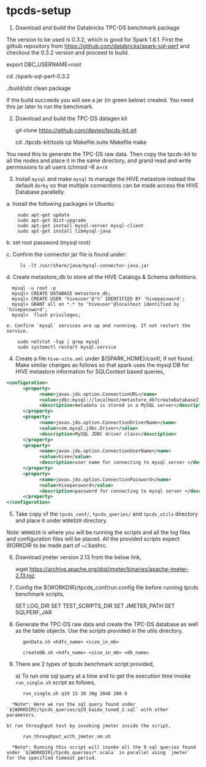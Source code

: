 # tpcds-setup

1. Download and build the Databricks TPC-DS benchmark package

  The version to be used is 0.3.2, which is good for Spark 1.6.1. First the github repository from https://github.com/databricks/spark-sql-perf and checkout the 0.3.2 version and proceed to build.
  
  export DBC_USERNAME=root
  
  cd ./spark-sql-perf-0.3.2
  
  ./build/sbt clean package
  
  If the build succeeds you will see a jar (in green below) created. You need this jar later to run the benchmark.
  
2. Download and build the TPC-DS datagen kit

    git clone https://github.com/davies/tpcds-kit.git

    cd ./tpcds-kit/tools
    cp Makefile.suite Makefile
    make

  You need this to generate the TPC-DS raw data. Then copy the tpcds-kit to all the nodes and place it in the same directory, and grand read and write permissions to all users (chmod –R a+rx <tpcde-kit dir>

3. Install `mysql` and make `mysql` to manage the HIVE metastore instead the default `derby` so that multiple connections can be made access the HIVE Database parallelly.
  
  a. Install the following packages in Ubuntu:
  
```
    sudo apt-get update
    sudo apt-get dist-upgrade
    sudo apt-get install mysql-server mysql-client
    sudo apt-get install libmysql-java
```

  b. set root password (mysql root)

  c. Confirm the connector jar file is found under:
  
```
     ls -lt /usr/share/java/mysql-connector-java.jar
```
  d. Create metastore_db to store all the HIVE Catalogs & Schema definitions.
 
```
  mysql -u root -p
  mysql> CREATE DATABASE metastore_db;
  mysql> CREATE USER 'hiveuser'@'%' IDENTIFIED BY 'hivepassword';
  mysql> GRANT all on *.* to 'hiveuser'@localhost identified by 'hivepassword';
  mysql>  flush privileges;
```
    e. Confirm `mysql` services are up and runnning. If not restart the service.

```
    sudo netstat -tap | grep mysql
    sudo systemctl restart mysql.service
```

4. Create a file `hive-site.xml` under ${SPARK_HOME}/conf/, if not found. Make similar changes as follows so that spark uses the mysql DB for HIVE metastore information for SQLContext based queries,

```xml
<configuration>
      <property>
            <name>javax.jdo.option.ConnectionURL</name>
            <value>jdbc:mysql://localhost/metastore_db?createDatabaseIfNotExist=true</value>
            <description>metadata is stored in a MySQL server</description>
      </property>
      <property>
            <name>javax.jdo.option.ConnectionDriverName</name>
            <value>com.mysql.jdbc.Driver</value>
            <description>MySQL JDBC driver class</description>
      </property>
      <property>
            <name>javax.jdo.option.ConnectionUserName</name>
            <value>hive</value>
            <description>user name for connecting to mysql server </description>
      </property>
      <property>
            <name>javax.jdo.option.ConnectionPassword</name>
            <value>hivepassword</value>
            <description>password for connecting to mysql server </description>
      </property>
</configuration>
```

5. Take copy of the `tpcds_conf/`, `tpcds_queries/` and `tpcds_utils` directory and place it under `WORKDIR` directory.

*Note*: `WORKDIR` is where you will be running the scripts and all the log files and configuration files will be placed. All the provided scripts expect WORKDIR to be made part of ~/.bashrc.
   
6. Download jmeter version 2.13 from the below link,
   
      wget https://archive.apache.org/dist/jmeter/binaries/apache-jmeter-2.13.tgz

   
7. Config the ${WORKDIR}/tpcds_conf/run.config file before running tpcds benchmark scripts,
   
   SET LOG_DIR
   SET TEST_SCRIPTS_DIR
   SET JMETER_PATH
   SET SQLPERF_JAR
   
8.	Generate the TPC-DS raw data and create the TPC-DS database as well as the table objects. Use the scripts provided in the utils directory.

```
      genData.sh <hdfs_name> <size_in_mb>
      
      createDB.sh <hdfs_name> <size_in_mb> <db_name>
```

9. There are 2 types of tpcds benchmark script provided,
   
    a) To run one sql query at a time and to get the execution time invoke `run_single.sh` script as follows,
```
      run_single.sh q19 15 30 30g 2048 200 9
```   
      *Note*: Here we run the sql query found under `${WORKDIR}/tpcds_queries/q19_baidu_tuned_2.sql` with other parameters.
   
    b) run throughput test by invoking jmeter inside the script,
```   
      run_throughput_with_jmeter_nm.sh
```  
      *Note*: Running this script will invoke all the 9 sql queries found under `${WORKDIR}/tpcds_queries/*.scala` in parallel using `jmeter` for the specified timeout period. 



